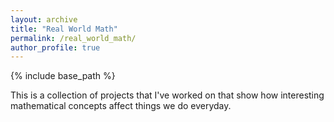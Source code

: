```yaml
---
layout: archive
title: "Real World Math"
permalink: /real_world_math/
author_profile: true
---
```


{% include base_path %}

This is a collection of projects that I've worked on that show how interesting mathematical concepts affect things we do everyday.
